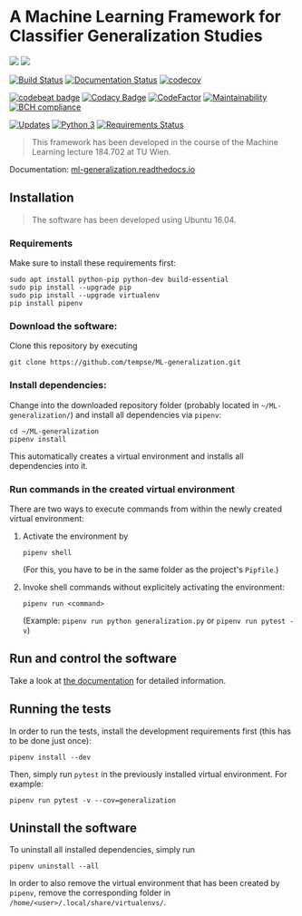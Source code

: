 # A Machine Learning Framework for Classifier Generalization Studies
![](https://img.shields.io/badge/version-0.1.3-blue.svg) ![](https://img.shields.io/badge/python-3.5-blue.svg)

[![Build Status](https://travis-ci.org/tempse/ML-generalization.svg?branch=master)](https://travis-ci.org/tempse/ML-generalization) [![Documentation Status](https://readthedocs.org/projects/ml-generalization/badge/?version=latest)](http://ml-generalization.readthedocs.io/en/latest/?badge=latest) [![codecov](https://codecov.io/gh/tempse/ML-generalization/branch/master/graph/badge.svg)](https://codecov.io/gh/tempse/ML-generalization)

[![codebeat badge](https://codebeat.co/badges/77d8ab35-0dce-48ac-a6a3-778297b0d823)](https://codebeat.co/projects/github-com-tempse-ml-generalization-master) [![Codacy Badge](https://api.codacy.com/project/badge/Grade/4a9b32fd14934a95b27856582fa23991)](https://www.codacy.com/app/tempse/ML-generalization?utm_source=github.com&amp;utm_medium=referral&amp;utm_content=tempse/ML-generalization&amp;utm_campaign=Badge_Grade) [![CodeFactor](https://www.codefactor.io/repository/github/tempse/ml-generalization/badge)](https://www.codefactor.io/repository/github/tempse/ml-generalization) [![Maintainability](https://api.codeclimate.com/v1/badges/ab83d3a90f0fd19ec405/maintainability)](https://codeclimate.com/github/tempse/ML-generalization/maintainability) [![BCH compliance](https://bettercodehub.com/edge/badge/tempse/ML-generalization?branch=master)](https://bettercodehub.com/)

[![Updates](https://pyup.io/repos/github/tempse/ML-generalization/shield.svg)](https://pyup.io/repos/github/tempse/ML-generalization/) [![Python 3](https://pyup.io/repos/github/tempse/ML-generalization/python-3-shield.svg)](https://pyup.io/repos/github/tempse/ML-generalization/) [![Requirements Status](https://requires.io/github/tempse/ML-generalization/requirements.svg?branch=master)](https://requires.io/github/tempse/ML-generalization/requirements/?branch=master)

> This framework has been developed in the course of the Machine Learning lecture 184.702 at TU Wien.

Documentation: [ml-generalization.readthedocs.io](http://ml-generalization.readthedocs.io/en/latest/)
        
## Installation

> The software has been developed using Ubuntu 16.04.

### Requirements

Make sure to install these requirements first:
```
sudo apt install python-pip python-dev build-essential
sudo pip install --upgrade pip
sudo pip install --upgrade virtualenv
pip install pipenv
```

### Download the software:

Clone this repository by executing
```
git clone https://github.com/tempse/ML-generalization.git
```

    
### Install dependencies:

Change into the downloaded repository folder (probably located in `~/ML-generalization/`) and install all dependencies via `pipenv`:
```
cd ~/ML-generalization
pipenv install
```
This automatically creates a virtual environment and installs all dependencies into it.

### Run commands in the created virtual environment

There are two ways to execute commands from within the newly created virtual environment:
1) Activate the environment by
    ```
    pipenv shell
    ```
    (For this, you have to be in the same folder as the project's `Pipfile`.)

1) Invoke shell commands without explicitely activating the environment:
    ```
    pipenv run <command>
    ```
    (Example: `pipenv run python generalization.py` or `pipenv run pytest -v`)


## Run and control the software

Take a look at [the documentation](http://ml-generalization.readthedocs.io/en/latest/) for detailed information.


## Running the tests

In order to run the tests, install the development requirements first (this has to be done just once):
```
pipenv install --dev
```

Then, simply run `pytest` in the previously installed virtual environment. For example:
```
pipenv run pytest -v --cov=generalization
```


## Uninstall the software

To uninstall all installed dependencies, simply run
```
pipenv uninstall --all
```

In order to also remove the virtual environment that has been created by `pipenv`, remove the corresponding folder in `/home/<user>/.local/share/virtualenvs/`.
